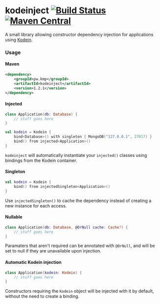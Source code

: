 # kodeinject [![Build Status](https://travis-ci.org/kailan/kodeinject.svg?branch=master)](https://travis-ci.org/kailan/kodeinject) [![Maven Central](https://img.shields.io/maven-central/v/pw.kmp/kodeinject.svg)](https://mvnrepository.com/artifact/pw.kmp/kodeinject/latest)

A small library allowing constructor dependency injection for applications using [Kodein](https://github.com/SalomonBrys/Kodein).

### Usage
#### Maven
```xml
<dependency>
    <groupId>pw.kmp</groupId>
    <artifactId>kodeinject</artifactId>
    <version>1.2.1</version>
</dependency>
```
#### Injected
```kotlin
class Application(db: Database) {
    // stuff goes here
}

val kodein = Kodein {
    bind<Database>() with singleton { MongoDB("127.0.0.1", 27017) }
    bind() from injected<Application>()
}
```
`kodeinject` will automatically instantiate your `injected()` classes using
bindings from the Kodein container.

#### Singleton
```kotlin
val kodein = Kodein {
    bind() from injectedSingleton<Application>()
}
```
Use `injectedSingleton()` to cache the dependency instead of creating a new
instance for each access.

#### Nullable
```kotlin
class Application(db: Database, @OrNull cache: Cache?) {
    // stuff goes here
}
```
Paramaters that aren't required can be annotated with `@OrNull`, and will be set to null if they are unavailable upon
injection.

#### Automatic Kodein injection
```kotlin
class Application(kodein: Kodein) {
    // stuff goes here
}
```
Constructors requiring the `Kodein` object will be injected with it by default, without the need to create a binding.
